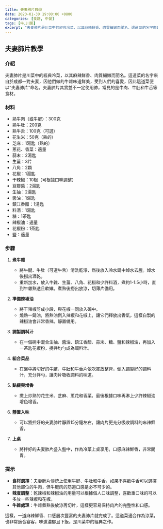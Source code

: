 ```yaml
---
title: 夫妻肺片教學
date: 2023-01-30 19:00:00 +0800
categories: [食譜, 中餐]
tags: [牛,川菜] 
excerpt: "夫妻肺片是川菜中的經典冷菜，以其麻辣鮮香、肉質細嫩而聞名。這道菜的名字來自於成都一對夫妻，因他們做的牛雜味道鮮美，受到人們的喜愛，因此這道菜便以“夫妻肺片”命名。夫妻肺片其實並不一定使用肺，常見的是牛肉、牛肚和牛舌等食材"
---
```


## 夫妻肺片教學

### 介紹
夫妻肺片是川菜中的經典冷菜，以其麻辣鮮香、肉質細嫩而聞名。這道菜的名字來自於成都一對夫妻，因他們做的牛雜味道鮮美，受到人們的喜愛，因此這道菜便以“夫妻肺片”命名。夫妻肺片其實並不一定使用肺，常見的是牛肉、牛肚和牛舌等食材。

### 材料
- 熟牛肉（或牛腱）：300克
- 熟牛肚：200克
- 熟牛舌：100克（可選）
- 花生米：50克（熟的）
- 芝麻：1湯匙（熟的）
- 蔥花、香菜：適量
- 蒜末：2湯匙
- 生薑：3片
- 八角：2顆
- 花椒：1湯匙
- 干辣椒：10根（可根據口味調整）
- 豆瓣醬：2湯匙
- 生抽：2湯匙
- 醬油：1湯匙
- 鎮江香醋：1湯匙
- 料酒：1湯匙
- 糖：1茶匙
- 辣椒油：適量
- 花椒粉：1茶匙
- 鹽：適量

### 步驟

1. **煮牛雜**
   - 將牛腱、牛肚（可選牛舌）清洗乾淨，然後放入冷水鍋中焯水去腥。焯水後撈出瀝乾。
   - 重新加水，放入牛雜、生薑、八角、花椒和少許料酒，煮約1-1.5小時，直到牛雜熟透且軟嫩。煮熟後撈出放涼，切薄片備用。

2. **準備辣椒油**
   - 將干辣椒剪成小段，與花椒一同放入碗中。
   - 燒熱一鍋油，將熱油倒入辣椒和花椒上，讓它們釋放出香氣，這樣自製的辣椒油會非常香辣。靜置備用。

3. **調製調料汁**
   - 在一個碗中混合生抽、醬油、鎮江香醋、蒜末、糖、鹽和辣椒油，再加入一茶匙花椒粉，攪拌均勻成為調料汁。

4. **組合菜品**
   - 在盤中將切好的牛腱、牛肚和牛舌片依次擺放整齊，倒入調製好的調料汁，充分拌勻，讓肉片吸收調料的味道。

5. **點綴與增香**
   - 撒上炒熟的花生米、芝麻、蔥花和香菜，最後根據口味再淋上少許辣椒油增色增香。

6. **靜置入味**
   - 可以將拌好的夫妻肺片靜置15分鐘左右，讓肉片更充分吸收調料的麻辣鮮香。

7. **上桌**
   - 將拌好的夫妻肺片盛入盤中，作為冷菜上桌享用，口感麻辣鮮香，非常開胃。

### 提示
- **食材選擇**：夫妻肺片傳統上使用牛腱、牛肚和牛舌，如果不喜歡牛舌可以選擇其他部位的牛肉，但牛腱肉的筋道口感是必不可少的。
- **辣度調整**：乾辣椒和辣椒油的用量可以根據個人口味調整，喜歡重口味的可以多放一些辣椒和花椒。
- **牛雜處理**：牛雜煮熟後放涼再切片，這樣更容易保持肉片的完整性和口感。

這樣，一道麻辣鮮香、口感層次豐富的夫妻肺片就完成了。這道菜適合作為涼菜，也非常適合宴客，味道濃郁且下飯，是川菜中的經典之作。
